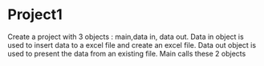 # Project1
Create a project with 3 objects : main,data in, data out.
Data in object is used to insert data to a excel file and create an excel file.
Data out object is used to present the data from an existing file.
Main calls these 2 objects
